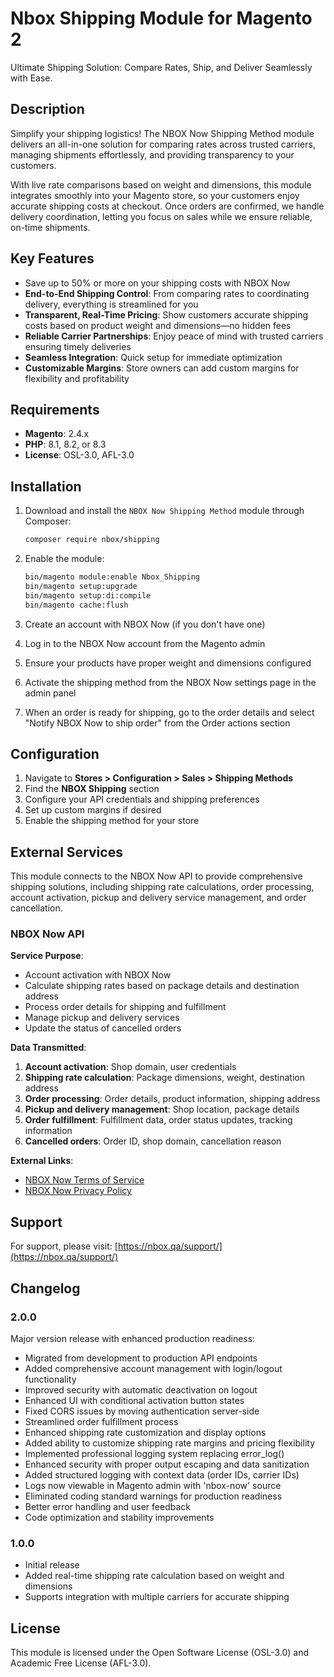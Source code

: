 # Nbox Shipping Module for Magento 2

Ultimate Shipping Solution: Compare Rates, Ship, and Deliver Seamlessly with Ease.

## Description

Simplify your shipping logistics! The NBOX Now Shipping Method module delivers an all-in-one solution for comparing rates across trusted carriers, managing shipments effortlessly, and providing transparency to your customers.

With live rate comparisons based on weight and dimensions, this module integrates smoothly into your Magento store, so your customers enjoy accurate shipping costs at checkout. Once orders are confirmed, we handle delivery coordination, letting you focus on sales while we ensure reliable, on-time shipments.

## Key Features

- Save up to 50% or more on your shipping costs with NBOX Now
- **End-to-End Shipping Control**: From comparing rates to coordinating delivery, everything is streamlined for you
- **Transparent, Real-Time Pricing**: Show customers accurate shipping costs based on product weight and dimensions—no hidden fees
- **Reliable Carrier Partnerships**: Enjoy peace of mind with trusted carriers ensuring timely deliveries
- **Seamless Integration**: Quick setup for immediate optimization
- **Customizable Margins**: Store owners can add custom margins for flexibility and profitability

## Requirements

- **Magento**: 2.4.x
- **PHP**: 8.1, 8.2, or 8.3
- **License**: OSL-3.0, AFL-3.0

## Installation

1. Download and install the `NBOX Now Shipping Method` module through Composer:
   ```bash
   composer require nbox/shipping
   ```

2. Enable the module:
   ```bash
   bin/magento module:enable Nbox_Shipping
   bin/magento setup:upgrade
   bin/magento setup:di:compile
   bin/magento cache:flush
   ```

3. Create an account with NBOX Now (if you don't have one)

4. Log in to the NBOX Now account from the Magento admin

5. Ensure your products have proper weight and dimensions configured

6. Activate the shipping method from the NBOX Now settings page in the admin panel

7. When an order is ready for shipping, go to the order details and select "Notify NBOX Now to ship order" from the Order actions section

## Configuration

1. Navigate to **Stores > Configuration > Sales > Shipping Methods**
2. Find the **NBOX Shipping** section
3. Configure your API credentials and shipping preferences
4. Set up custom margins if desired
5. Enable the shipping method for your store

## External Services

This module connects to the NBOX Now API to provide comprehensive shipping solutions, including shipping rate calculations, order processing, account activation, pickup and delivery service management, and order cancellation.

### NBOX Now API

**Service Purpose**:
- Account activation with NBOX Now
- Calculate shipping rates based on package details and destination address
- Process order details for shipping and fulfillment
- Manage pickup and delivery services
- Update the status of cancelled orders

**Data Transmitted**:
1. **Account activation**: Shop domain, user credentials
2. **Shipping rate calculation**: Package dimensions, weight, destination address
3. **Order processing**: Order details, product information, shipping address
4. **Pickup and delivery management**: Shop location, package details
5. **Order fulfillment**: Fulfillment data, order status updates, tracking information
6. **Cancelled orders**: Order ID, shop domain, cancellation reason

**External Links**:
- [NBOX Now Terms of Service](https://nbox.now/terms)
- [NBOX Now Privacy Policy](https://nbox.now/privacy)

## Support

For support, please visit: [https://nbox.qa/support/](https://nbox.qa/support/)

## Changelog

### 2.0.0

Major version release with enhanced production readiness:

- Migrated from development to production API endpoints
- Added comprehensive account management with login/logout functionality
- Improved security with automatic deactivation on logout
- Enhanced UI with conditional activation button states
- Fixed CORS issues by moving authentication server-side
- Streamlined order fulfillment process
- Enhanced shipping rate customization and display options
- Added ability to customize shipping rate margins and pricing flexibility
- Implemented professional logging system replacing error_log()
- Enhanced security with proper output escaping and data sanitization
- Added structured logging with context data (order IDs, carrier IDs)
- Logs now viewable in Magento admin with 'nbox-now' source
- Eliminated coding standard warnings for production readiness
- Better error handling and user feedback
- Code optimization and stability improvements

### 1.0.0

- Initial release
- Added real-time shipping rate calculation based on weight and dimensions
- Supports integration with multiple carriers for accurate shipping

## License

This module is licensed under the Open Software License (OSL-3.0) and Academic Free License (AFL-3.0).